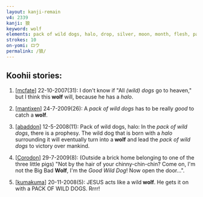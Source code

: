 ```yaml
---
layout: kanji-remain
v4: 2339
kanji: 狼
keyword: wolf
elements: pack of wild dogs, halo, drop, silver, moon, month, flesh, part of the body
strokes: 10
on-yomi: ロウ
permalink: /狼/
---
```


## Koohii stories: 

1) [<a href="http://kanji.koohii.com/profile/mcfate">mcfate</a>] 22-10-2007(31): I don&#039;t know if &quot;All <em>(wild) dogs</em> go to heaven,&quot; but I think this<strong> wolf</strong> will, because he has a <em>halo</em>.

2) [<a href="http://kanji.koohii.com/profile/mantixen">mantixen</a>] 24-7-2009(26): A <em>pack of wild dogs</em> has to be really <em>good</em> to catch a<strong> wolf</strong>.

3) [<a href="http://kanji.koohii.com/profile/abaddon">abaddon</a>] 12-5-2008(11): Pack of wild dogs, halo: In the <em>pack of wild dogs</em>, there is a prophesy. The wild dog that is born with a <em>halo</em> surrounding it will eventually turn into a<strong> wolf</strong> and lead the <em>pack of wild dogs</em> to victory over mankind.

4) [<a href="http://kanji.koohii.com/profile/Corodon">Corodon</a>] 29-7-2009(8): (Outside a brick home belonging to one of the three little pigs) &quot;Not by the hair of your chinny-chin-chin? Come on, I&#039;m not the Big Bad <strong>Wolf</strong>, I&#039;m the <em>Good</em> <em>Wild Dog</em>! Now open the door...&quot;.

5) [<a href="http://kanji.koohii.com/profile/kumakuma">kumakuma</a>] 20-11-2008(5): JESUS acts like a wild<strong> wolf</strong>. He gets it on with a PACK OF WILD DOGS. Rrrr!

